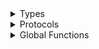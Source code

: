 <details>
<summary>Types</summary>

  - [ApiAccessToken](ApiAccessToken)
  - [ApiAccessToken.AuthScope](ApiAccessToken.AuthScope)
  - [ApiAccessToken.TokenType](ApiAccessToken.TokenType)
  - [AudioRecorder](AudioRecorder)
  - [AudioRecorder.AudioRecorderError](AudioRecorder.AudioRecorderError)
  - [CachingIdentityClient](CachingIdentityClient)
  - [GRPCAddress](GRPCAddress)
  - [GRPCAddress.ParseError](GRPCAddress.ParseError)
  - [IdentityClient](IdentityClient)
  - [IdentityClient.IdentityClientError](IdentityClient.IdentityClientError)
  - [SluClient](SluClient)
  - [SluConfig](SluConfig)
  - [SpeechClient](SpeechClient)
  - [SpeechClientError](SpeechClientError)
  - [SpeechContext](SpeechContext)
  - [SpeechEntity](SpeechEntity)
  - [SpeechEntity.ID](SpeechEntity.ID)
  - [SpeechIntent](SpeechIntent)
  - [SpeechSegment](SpeechSegment)
  - [SpeechTranscript](SpeechTranscript)
  - [UserDefaultsCache](UserDefaultsCache)

</details>

<details>
<summary>Protocols</summary>

  - [AudioRecorderDelegate](AudioRecorderDelegate)
  - [AudioRecorderProtocol](AudioRecorderProtocol)
  - [CacheProtocol](CacheProtocol)
  - [IdentityClientProtocol](IdentityClientProtocol)
  - [Promisable](Promisable)
  - [SluClientDelegate](SluClientDelegate)
  - [SluClientProtocol](SluClientProtocol)
  - [SpeechClientDelegate](SpeechClientDelegate)
  - [SpeechClientProtocol](SpeechClientProtocol)

</details>

<details>
<summary>Global Functions</summary>

  - [makeChannel(addr:group:)](makeChannel\(addr:group:\))
  - [makeChannel(addr:loopCount:)](makeChannel\(addr:loopCount:\))
  - [makeTokenCallOptions(token:)](makeTokenCallOptions\(token:\))

</details>
